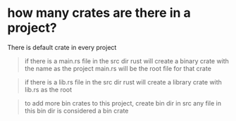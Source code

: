 # how many crates are there in a project?

There is default crate in every project

> if there is a main.rs file in the src dir
> rust will create a binary crate with the name as the project
> main.rs will be the root file for that crate

> if there is a lib.rs file in the src dir
> rust will create a library crate with lib.rs as the root

> to add more bin crates to this project, create bin dir in src any file in this bin dir is considered a bin crate
